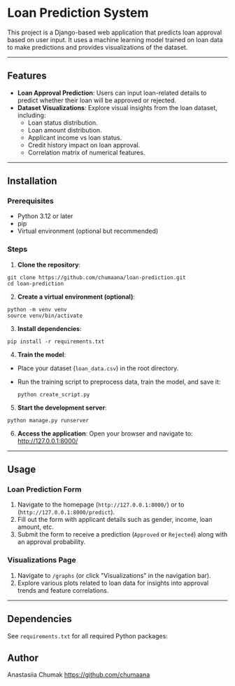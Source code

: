 # Loan Prediction System

This project is a Django-based web application that predicts loan approval based on user input. It uses a machine learning model trained on loan data to make predictions and provides visualizations of the dataset.

---

## Features

- **Loan Approval Prediction**: Users can input loan-related details to predict whether their loan will be approved or rejected.
- **Dataset Visualizations**: Explore visual insights from the loan dataset, including:
  - Loan status distribution.
  - Loan amount distribution.
  - Applicant income vs loan status.
  - Credit history impact on loan approval.
  - Correlation matrix of numerical features.

---

## Installation

### Prerequisites

- Python 3.12 or later
- pip
- Virtual environment (optional but recommended)

### Steps

1. **Clone the repository**:

```
git clone https://github.com/chumaana/loan-prediction.git
cd loan-prediction
```

2. **Create a virtual environment (optional)**:

```
python -m venv venv
source venv/bin/activate
```

3. **Install dependencies**:

```
pip install -r requirements.txt
```

4. **Train the model**:

- Place your dataset (`loan_data.csv`) in the root directory.
- Run the training script to preprocess data, train the model, and save it:

  ```
  python create_script.py
  ```

5. **Start the development server**:

```
python manage.py runserver
```

6. **Access the application**:
   Open your browser and navigate to:
   http://127.0.0.1:8000/

---

## Usage

### Loan Prediction Form

1. Navigate to the homepage (`http://127.0.0.1:8000/`) or to (`http://127.0.0.1:8000/predict`).
2. Fill out the form with applicant details such as gender, income, loan amount, etc.
3. Submit the form to receive a prediction (`Approved` or `Rejected`) along with an approval probability.

### Visualizations Page

1. Navigate to `/graphs` (or click "Visualizations" in the navigation bar).
2. Explore various plots related to loan data for insights into approval trends and feature correlations.

---

## Dependencies

See `requirements.txt` for all required Python packages:

## Author

Anastasiia Chumak
https://github.com/chumaana

